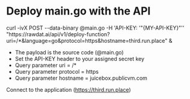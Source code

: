 <h1>Deploy main.go with the API</h1>
  curl -ivX POST --data-binary @main.go -H 'API-KEY: '"{MY-API-KEY}"'' "https://rawdat.ai/api/v1/deploy-function?uri=/*&language=go&protocol=https&hostname=third.run.place" &

  - The payload is the source code (@main.go)
  - Set the API-KEY header to your assigned secret key
  - Query parameter uri = /*
  - Query parameter protocol = https
  - Query parameter hostname = juicebox.publicvm.com

Connect to the application (https://third.run.place)

